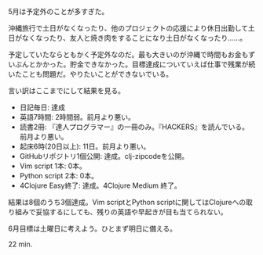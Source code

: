 5月は予定外のことが多すぎた。

沖縄旅行で土日がなくなったり、他のプロジェクトの応援により休日出勤して土日がなくなったり、友人と焼き肉をすることになり土日がなくなったり……。

予定していたならともかく予定外なのだ。最も大きいのが沖縄で時間もお金もずいぶんとかかった。貯金できなかった。目標達成についていえば仕事で残業が続いたことも問題だ。やりたいことができないでいる。

言い訳はここまでにして結果を見る。

- 日記毎日: 達成
- 英語7時間: 2時間弱。前月より悪い。
- 読書2冊: 『達人プログラマー』の一冊のみ。『HACKERS』を読んでいる。前月より悪い。
- 起床6時(20日以上): 11日。前月より悪い。
- GitHubリポジトリ1個公開: 達成。clj-zipcodeを公開。
- Vim script 1本: 0本。
- Python script 2本: 0本。
- 4Clojure Easy終了: 達成。4Clojure Medium 終了。

結果は8個のうち3個達成。Vim scriptとPython scriptに関してはClojureへの取り組みで妥協するにしても、残りの英語や早起きが目も当てられない。

6月目標は土曜日に考えよう。ひとまず明日に備える。

22 min.
